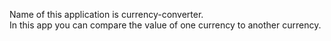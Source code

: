 Name of this application is currency-converter.
<br>
In this app you can compare the value of one currency to another currency.
